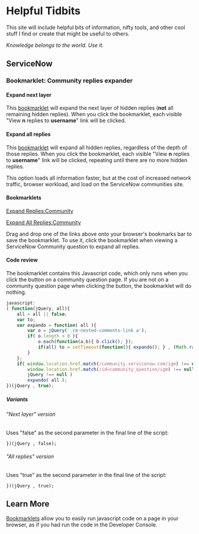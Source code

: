 # Helpful Tidbits
This site will include helpful bits of information, nifty tools, and other cool stuff I find or create that might be useful to others.

_Knowledge belongs to the world. Use it._

## ServiceNow 

### Bookmarklet: Community replies expander

#### Expand next layer
This [bookmarklet](#learn-more) will expand the next layer of hidden replies (__not__ all remaining hidden replies). 
When you click the bookmarklet, each visible "View __n__ replies to __username__" link will be clicked.

#### Expand all replies
This [bookmarklet](#learn-more) will expand all hidden replies, regardless of the depth of those replies. 
When you click the bookmarklet, each visible "View __n__ replies to __username__" link will be clicked, repeating until there are no more hidden replies. 

This option loads all information faster, but at the cost of increased network traffic, browser workload, and load on the ServiceNow communities site.

#### Bookmarklets

[Expand Replies:Community](javascript:(%20function(jQuery%2C%20all)%7Ball%20%3D%20all%20%7C%7C%20false%3Bvar%20to%3Bvar%20expando%20%3D%20function(%20all%20)%7Bvar%20o%20%3D%20jQuery('.cm-nested-comments-link%20a')%3Bif(%20o.length%20%3E%200%20)%7Bo.each(function(a%2Cb)%7B%20b.click()%3B%20%7D)%3Bif(all)%20to%20%3D%20setTimeout(function()%7B%20expando()%3B%20%7D%20%2C%20(Math.random()%20*%201000)%20%2B%201500%20)%3B%7D%7D%3Bif(%20window.location.href.match(%2Fcommunity.servicenow.com%2Figm)%20!%3D%3D%20null%20%26%26window.location.href.match(%2Fid%3Dcommunity_question%2Figm)%20!%3D%3D%20null%20%26%26jQuery%20!%3D%3D%20null%20)expando(%20all%20)%3B%7D)(jQuery%20%2C%20false)%3B)

[Expand All Replies:Community](javascript:(%20function(jQuery%2C%20all)%7Ball%20%3D%20all%20%7C%7C%20false%3Bvar%20to%3Bvar%20expando%20%3D%20function(%20all%20)%7Bvar%20o%20%3D%20jQuery('.cm-nested-comments-link%20a')%3Bif(%20o.length%20%3E%200%20)%7Bo.each(function(a%2Cb)%7B%20b.click()%3B%20%7D)%3Bif(all)%20to%20%3D%20setTimeout(function()%7B%20expando()%3B%20%7D%20%2C%20(Math.random()%20*%201000)%20%2B%201500%20)%3B%7D%7D%3Bif(%20window.location.href.match(%2Fcommunity.servicenow.com%2Figm)%20!%3D%3D%20null%20%26%26window.location.href.match(%2Fid%3Dcommunity_question%2Figm)%20!%3D%3D%20null%20%26%26jQuery%20!%3D%3D%20null%20)expando(%20all%20)%3B%7D)(jQuery%20%2C%20true)%3B)

Drag and drop one of the links above onto your browser's bookmarks bar to save the bookmarklet. To use it, click the bookmarklet when viewing a ServiceNow Community question to expand all replies.

#### Code review
The bookmarklet contains this Javascript code, which only runs when you click the button on a community question page. 
If you are not on a community question page when clicking the button, the bookmarklet will do nothing.
```js
javascript:
( function(jQuery, all){ 
    all = all || false;
    var to;
    var expando = function( all ){
        var o = jQuery('.cm-nested-comments-link a');
        if( o.length > 0 ){
            o.each(function(a,b){ b.click(); });
            if(all) to = setTimeout(function(){ expando(); } , (Math.random() * 1000) + 1500 );
        }  
    };
    if( window.location.href.match(/community.servicenow.com/igm) !== null && 
        window.location.href.match(/id=community_question/igm) !== null && 
        jQuery !== null ) 
        expando( all );
})(jQuery , true);
```
##### Variants
###### "Next layer" version
Uses "false" as the second parameter in the final line of the script:
```
})(jQuery , false);
```

###### "All replies" version
Uses "true" as the second parameter in the final line of the script:
```
})(jQuery , true);
```

## Learn More
[Bookmarklets](https://en.wikipedia.org/wiki/Bookmarklet) allow you to easily run javascript code on a page in your browser, as if you had run the code in the Developer Console. 

